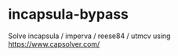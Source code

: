 # incapsula-bypass
Solve incapsula / imperva / reese84 / utmcv using https://www.capsolver.com/
                    